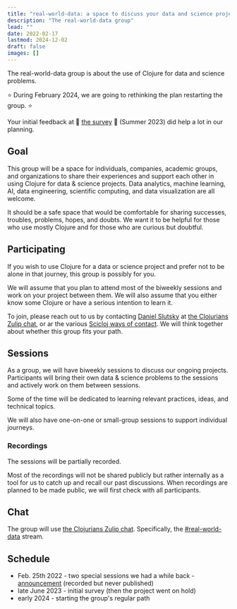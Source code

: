 ```yaml
---
title: "real-world-data: a space to discuss your data and science projects in Clojure"
description: "The real-world-data group"
lead: ""
date: 2022-02-17
lastmod: 2024-12-02
draft: false
images: []
---
```

The real-world-data group is about the use of Clojure for data and science problems.

:star: During February 2024, we are going to rethinking the plan restarting the group. :star:

Your initial feedback at :pencil: [the survey](https://docs.google.com/forms/d/e/1FAIpQLSeAVDb4NotQKgG7fAdHWDWW94sK4TRL10QACXErX1LNH535Kg/viewform?usp=pp_url) :pencil: (Summer 2023) did help a lot in our planning. 

## Goal
This group will be a space for individuals, companies, academic groups, and organizations to share their experiences and support each other in using Clojure for data & science projects. Data analytics, machine learning, AI, data engineering, scientific computing, and data visualization are all welcome.

It should be a safe space that would be comfortable for sharing successes, troubles, problems, hopes, and doubts. We want it to be helpful for those who use mostly Clojure and for those who are curious but doubtful.

## Participating
If you wish to use Clojure for a data or science project and prefer not to be alone in that journey, this group is possibly for you.

We will assume that you plan to attend most of the biweekly sessions and work on your project between them. We will also assume that you either know some Clojure or have a serious intention to learn it.

To join, please reach out to us by contacting [Daniel Slutsky](https://clojurians.zulipchat.com/#narrow/pm-with/138175-Daniel-Slutsky) at [the Clojurians Zulip chat](../../chat), or ar the various [Scicloj ways of contact](../../contact).
We will think together about whether this group fits your path.

## Sessions
As a group, we will have biweekly sessions to discuss our ongoing projects. Participants will bring their own data & science problems to the sessions and actively work on them between sessions.

Some of the time will be dedicated to learning relevant practices, ideas, and technical topics.

We will also have one-on-one or small-group sessions to support individual journeys.

### Recordings
The sessions will be partially recorded.

Most of the recordings will not be shared publicly but rather internally as a tool for us to catch up and recall our past discussions. When recordings are planned to be made public, we will first check with all participants.

## Chat
The group will use [the Clojurians Zulip chat](../../chat). Specifically, the [#real-world-data](https://clojurians.zulipchat.com/#narrow/stream/315077-real-world-data) stream.

## Schedule
* Feb. 25th 2022 - two special sessions we had a while back - [announcement](https://clojureverse.org/t/real-world-data-meetup-1/) (recorded but never published)
* late June 2023 - initial survey (then the project went on hold)
* early 2024 - starting the group's regular path

